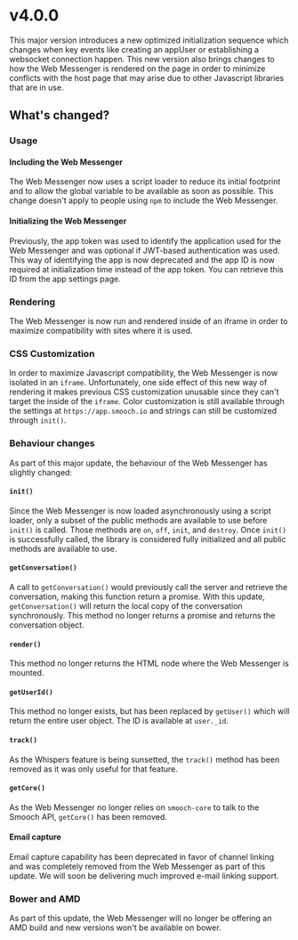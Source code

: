 # v4.0.0

This major version introduces a new optimized initialization sequence which changes when key events like creating an appUser or establishing a websocket connection happen. This new version also brings changes to how the Web Messenger is rendered on the page in order to minimize conflicts with the host page that may arise due to other Javascript libraries that are in use.

## What's changed?

### Usage
#### Including the Web Messenger
The Web Messenger now uses a script loader to reduce its initial footprint and to allow the global variable to be available as soon as possible. This change doesn't apply to people using `npm` to include the Web Messenger. 

#### Initializing the Web Messenger
Previously, the app token was used to identify the application used for the Web Messenger and was optional if JWT-based authentication was used. This way of identifying the app is now deprecated and the app ID is now required at initialization time instead of the app token. You can retrieve this ID from the app settings page.

### Rendering
The Web Messenger is now run and rendered inside of an iframe in order to maximize compatibility with sites where it is used.

### CSS Customization
In order to maximize Javascript compatibility, the Web Messenger is now isolated in an `iframe`. Unfortunately, one side effect of this new way of rendering it makes previous CSS customization unusable since they can't target the inside of the `iframe`. Color customization is still available through the settings at `https://app.smooch.io` and strings can still be customized through `init()`. 

### Behaviour changes
As part of this major update, the behaviour of the Web Messenger has slightly changed:

#### `init()`
Since the Web Messenger is now loaded asynchronously using a script loader, only a subset of the public methods are available to use before `init()` is called. Those methods are `on`, `off`, `init`, and `destroy`. Once `init()` is successfully called, the library is considered fully initialized and all public methods are available to use.

#### `getConversation()`
A call to `getConversation()` would previously call the server and retrieve the conversation, making this function return a promise. With this update, `getConversation()` will return the local copy of the conversation synchronously. This method no longer returns a promise and returns the conversation object.

#### `render()`
This method no longer returns the HTML node where the Web Messenger is mounted.

#### `getUserId()`
This method no longer exists, but has been replaced by `getUser()` which will return the entire user object. The ID is available at `user._id`.

#### `track()`
As the Whispers feature is being sunsetted, the `track()` method has been removed as it was only useful for that feature.

#### `getCore()`
As the Web Messenger no longer relies on `smooch-core` to talk to the Smooch API, `getCore()` has been removed.

#### Email capture
Email capture capability has been deprecated in favor of channel linking and was completely removed from the Web Messenger as part of this update. We will soon be delivering much improved e-mail linking support.

### Bower and AMD
As part of this update, the Web Messenger will no longer be offering an AMD build and new versions won't be available on bower.
